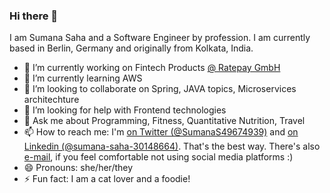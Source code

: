 ### Hi there 👋

<!-- **sumanas27/sumanas27** is a ✨ _special_ ✨ repository because its `README.md` (this file) appears on your GitHub profile. -->

I am Sumana Saha and a Software Engineer by profession. I am currently based in Berlin, Germany and originally from Kolkata, India.

- 🔭 I’m currently working on Fintech Products [@ Ratepay GmbH](https://www.ratepay.com/)
- 🌱 I’m currently learning AWS
- 👯 I’m looking to collaborate on Spring, JAVA topics, Microservices architechture
- 🤔 I’m looking for help with Frontend technologies
- 💬 Ask me about Programming, Fitness, Quantitative Nutrition, Travel
- 📫 How to reach me: I'm [on Twitter (@SumanaS49674939)](https://twitter.com/SumanaS49674939) and [on Linkedin (@sumana-saha-30148664)](https://www.linkedin.com/in/sumana-saha-30148664/). That's the best way. There's also [e-mail](mailto:sumanas27@gmail.com), if you feel comfortable not using social media platforms :)
- 😄 Pronouns: she/her/they
- ⚡ Fun fact: I am a cat lover and a foodie!


